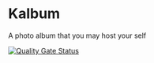 # Kalbum
A photo album that you may host your self

[![Quality Gate Status](https://sonarcloud.io/api/project_badges/measure?project=Kecon_Kalbum&metric=alert_status)](https://sonarcloud.io/summary/new_code?id=Kecon_Kalbum)
